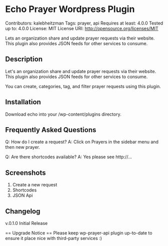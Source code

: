 # Echo Prayer Wordpress Plugin
Contributors: kalebheitzman
Tags: prayer, api
Requires at least: 4.0.0
Tested up to: 4.0.0
License: MIT
License URI: http://opensource.org/licenses/MIT

Lets an organization share and update prayer requests via their website. This plugin also provides JSON feeds for other services to consume.

## Description
Let's an organization share and update prayer requests via their website. This plugin also provides JSON feeds for other services to consume.

You can create, categories, tag, and filter prayer requests using this plugin.

## Installation
Download echo into your /wp-content/plugins directory.

## Frequently Asked Questions
Q: How do I create a request?
A: Click on Prayers in the sidebar menu and then new prayer.

Q: Are there shortcodes available?
A: Yes please see http://...

## Screenshots
1. Create a new request
2. Shortcodes
3. JSON Api

## Changelog
v.0.1.0 Initial Release

== Upgrade Notice ==
Please keep wp-prayer-api plugin up-to-date to ensure it place nice with third-party services :)